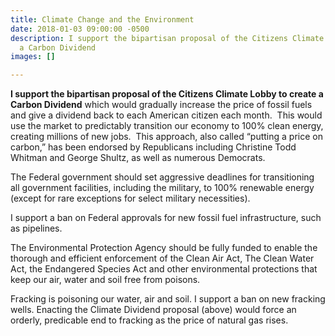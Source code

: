```yaml
---
title: Climate Change and the Environment
date: 2018-01-03 09:00:00 -0500
description: I support the bipartisan proposal of the Citizens Climate Lobby to create
  a Carbon Dividend
images: []

---
```

**I support the bipartisan proposal of the Citizens Climate Lobby to create a Carbon Dividend** which would gradually increase the price of fossil fuels and give a dividend back to each American citizen each month.  This would use the market to predictably transition our economy to 100% clean energy, creating millions of new jobs.  This approach, also called “putting a price on carbon,” has been endorsed by Republicans including Christine Todd Whitman and George Shultz, as well as numerous Democrats.

The Federal government should set aggressive deadlines for transitioning all government facilities, including the military, to 100% renewable energy (except for rare exceptions for select military necessities).

I support a ban on Federal approvals for new fossil fuel infrastructure, such as pipelines.

The Environmental Protection Agency should be fully funded to enable the thorough and efficient enforcement of the Clean Air Act, The Clean Water Act, the Endangered Species Act and other environmental protections that keep our air, water and soil free from poisons.

Fracking is poisoning our water, air and soil. I support a ban on new fracking wells. Enacting the Climate Dividend proposal (above) would force an orderly, predicable end to fracking as the price of natural gas rises.